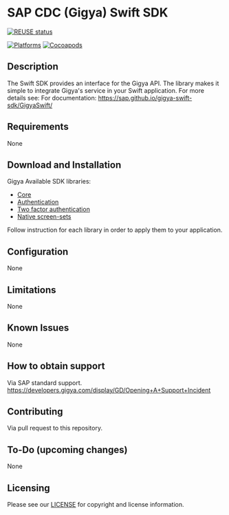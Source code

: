 # SAP CDC (Gigya) Swift SDK
[![REUSE status](https://api.reuse.software/badge/github.com/SAP/gigya-swift-sdk)](https://api.reuse.software/info/github.com/SAP/gigya-swift-sdk)

[![Platforms](https://img.shields.io/cocoapods/p/Gigya)](https://cocoapods.org/pods/Gigya)
[![Cocoapods](https://img.shields.io/cocoapods/v/Gigya)](https://cocoapods.org/pods/Gigya)

## Description
The Swift SDK provides an interface for the Gigya API.
The library makes it simple to integrate Gigya's service in your Swift application.
For more details see: For documentation: https://sap.github.io/gigya-swift-sdk/GigyaSwift/

## Requirements
None

## Download and Installation
Gigya Available SDK libraries:
* [Core](https://sap.github.io/gigya-swift-sdk/GigyaSwift/)
* [Authentication](https://sap.github.io/gigya-swift-sdk/GigyaAuth/)
* [Two factor authentication](https://sap.github.io/gigya-swift-sdk/GigyaTfa/)
* [Native screen-sets](https://sap.github.io/gigya-nSS/)

Follow instruction for each library in order to apply them to your application.

## Configuration
None

## Limitations
None

## Known Issues
None

## How to obtain support
Via SAP standard support.
https://developers.gigya.com/display/GD/Opening+A+Support+Incident

## Contributing
Via pull request to this repository.

## To-Do (upcoming changes)
None

## Licensing
Please see our [LICENSE](https://github.com/SAP/gigya-swift-sdk/blob/main/LICENSES/Apache-2.0.txt) for copyright and license information.
